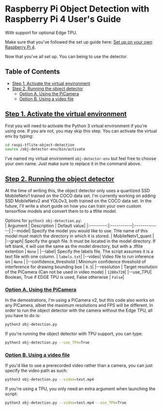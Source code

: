 # Raspberry Pi Object Detection with Raspberry Pi 4 User's Guide
With support for optional Edge TPU.  
  
Make sure that you've followed the set up guide here: [Set up on your own Raspberry Pi 4](./docs/set_up_instructions-noTPU.md).  

Now that you've all set up. You can being to use the detector. 

## Table of Contents
* [Step 1. Activate the virtual environment](#activate-env)
* [Step 2. Running the object detector](#running)
    * [Option A. Using the PiCamera](#with-picam)
    * [Option B. Using a video file](#with-vid)

## [Step 1. Activate the virtual environment](#activate-env)
First you will need to activate the Python 3 virtual environment if you're using one. If you are not, you may skip this step. You can activate the virtual env by typing:
```bash
cd raspi-tflite-object-detection 
source /obj-detector-env/bin/activate
```
I've named my virtual environment `obj-detector-env` but feel free to choose your own name. Just make sure to replace it in the command above. 

## [Step 2. Running the object detector](#running)
At the time of writing this, the object detector only uses a quantized SSD MobileNetv1 trained on the COCO data set. I'm currently working on adding SSD MobileNetv2 and YOLOv3, both trained on the COCO data set. In the future, I'll write a short guide on how you can train your own custom tensorflow models and convert them to to a tflite model.   
  
Options for `python3 obj-detection.py`:    
| Argument | Description | Default value| 
|:---------:|:-----------|:-------------|
|--model| Specify the model you would like to use. THe name of this model must match the directory in which it is stored. | MobileNetv1_quant |
|--graph| Specify the graph file. It must be located in the model directory. If left blank, it will use the same as the model directory, but with a .tflite extention | `None` |
|--label| Specify the labels file. The script assumes it is a text file with one column. | `labels.txt`|
|--video| Video file to run inference on | `None` |
|--confidence_threshold | Minimum confidence threshold of interference for drawing bounding box | `0.5`|
|--resolution | Target resolution of the PiCamera (Can not be used in video mode) | `1280x720`|
|--use_TPU| Boolean, True if EDGE TPU is used, False otherwise | `False`| 

### [Option A. Using the PiCamera](#with-picam)
In the demostrations, I'm using a PiCamera v2, but this code also works on any PiCamera, albiet the maximum resolutions and FPS will be different. In order to run the object detector with the camera without the Edge TPU, all you have to do is:
```bash
python3 obj-detection.py 
```
  
If you're running the object detector with TPU support, you can type:
```bash
python3 obj-detection.py --use_TPU=True
```

### [Option B. Using a video file](#with-vid)
If you'd like to use a prerecorded video rather than a camera, you can just specify the video path as such:
```bash
python3 obj-detection.py --video=test.mp4
``` 

If you're using a TPU, you only need an extra argument when launching the script:
```bash
python3 obj-detection.py --video=test.mp4 --use_TPU=True
```   
